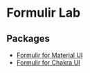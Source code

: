 # Formulir Lab

## Packages

-   [Formulir for Material UI](https://github.com/nurulakbaral/formulir/blob/main/packages/material-ui/README.md)
-   [Formulir for Chakra UI](https://github.com/nurulakbaral/formulir/blob/main/packages/chakra-ui/README.md)
